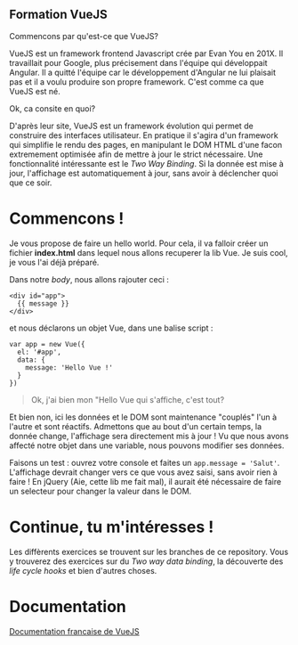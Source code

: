## Formation VueJS

Commencons par qu'est-ce que VueJS?

VueJS est un framework frontend Javascript crée par Evan You en 201X. Il travaillait pour Google, plus précisement dans l'équipe qui développait Angular. Il a quitté l'équipe car le développement d'Angular ne lui plaisait pas et il a voulu produire son propre framework. C'est comme ca que VueJS est né.

Ok, ca consite en quoi?

D'après leur site, VueJS est un framework évolution qui permet de construire des interfaces utilisateur. En pratique il s'agira d'un framework qui simplifie le rendu des pages, en manipulant le DOM HTML d'une facon extremement optimisée afin de mettre à jour le strict nécessaire. Une fonctionnalité intéressante est le *Two Way Binding*. Si la donnée est mise à jour, l'affichage est automatiquement à jour, sans avoir à déclencher quoi que ce soir.

# Commencons !

Je vous propose de faire un hello world. Pour cela, il va falloir créer un fichier **index.html** dans lequel nous allons recuperer la lib Vue. Je suis cool, je vous l'ai déjà préparé.

Dans notre *body*, nous allons rajouter ceci :

```
<div id="app">
  {{ message }}
</div>
```
et nous déclarons un objet Vue, dans une balise script :
```
var app = new Vue({
  el: '#app',
  data: {
    message: 'Hello Vue !'
  }
})
```

> Ok, j'ai bien mon "Hello Vue qui s'affiche, c'est tout?

Et bien non, ici les données et le DOM sont maintenance "couplés" l'un à l'autre et sont réactifs. Admettons que au bout d'un certain temps, la donnée change, l'affichage sera directement mis à jour ! Vu que nous avons affecté notre objet dans une variable, nous pouvons modifier ses données.

Faisons un test : ouvrez votre console et faites un `app.message = 'Salut'`. L'affichage devrait changer vers ce que vous avez saisi, sans avoir rien à faire ! En jQuery (Aie, cette lib me fait mal), il aurait été nécessaire de faire un selecteur pour changer la valeur dans le DOM.

# Continue, tu m'intéresses !

Les diffèrents exercices se trouvent sur les branches de ce repository. Vous y trouverez des exercices sur du *Two way data binding*, la découverte des *life cycle hooks* et bien d'autres choses.

# Documentation

[Documentation francaise de VueJS](https://fr.vuejs.org/v2/guide/index.html)
